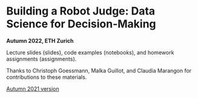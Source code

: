 # Building a Robot Judge: Data Science for Decision-Making
**Autumn 2022, ETH Zurich**

Lecture slides (slides), code examples (notebooks), and homework assignments (assignments).

Thanks to Christoph Goessmann, Malka Guillot, and Claudia Marangon for contributions to these materials.

[Autumn 2021 version](https://github.com/elliottash/robot_judge_2021)
